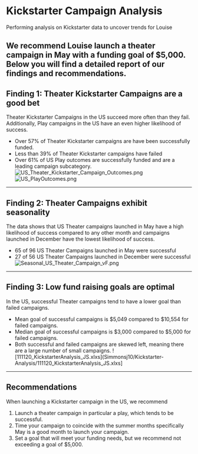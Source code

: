 # Kickstarter Campaign Analysis
Performing analysis on Kickstarter data to uncover trends for Louise

We recommend Louise launch a theater campaign in May with a funding goal of $5,000. Below you will find a detailed report of our findings and recommendations.
---
## Finding 1: Theater Kickstarter Campaigns are a good bet
Theater Kickstarter Campaigns in the US succeed more often than they fail. Additionally, Play campaigns in the US have an even higher likelihood of success.
* Over 57% of Theater Kickstarter campaigns are have been successfully funded.
* Less than 39% of Theater Kickstarter campaigns have failed
* Over 61% of US Play outcomes are successfully funded and are a leading campaign subcategory.
![US_Theater_Kickstarter_Campaign_Outcomes.png](Simmonsj10/Kickstarter-Analysis/US_Theater_Kickstarter_Campaign_Outcomes.png)
![US_PlayOutcomes.png](Simmonsj10/Kickstarter-Analysis/US_PlayOutcomes.png)

---
## Finding 2: Theater Campaigns exhibit seasonality
The data shows that US Theater campaigns launched in May have a high likelihood of success compared to any other month and campaigns launched in December have the lowest likelihood of success.
* 65 of 96 US Theater Campaigns launched in May were successful
* 27 of 56 US Theater Campaigns launched in December were successful
![Seasonal_US_Theater_Campaign_vF.png](Simmonsj10/Kickstarter-Analysis/Seasonal_US_Theater_Campaign_vF.png)

---
## Finding 3: Low fund raising goals are optimal
In the US, successful Theater campaigns tend to have a lower goal than failed campaigns.
* Mean goal of successful campaigns is $5,049 compared to $10,554 for failed campaigns.
* Median goal of successful campaigns is $3,000 compared to $5,000 for failed campaigns.
* Both successful and failed campaigns are skewed left, meaning there are a large number of small campaigns.
![111120_KickstarterAnalysis_JS.xlxs](Simmonsj10/Kickstarter-Analysis/111120_KickstarterAnalysis_JS.xlxs]

---
## Recommendations
When launching a Kickstarter campaign in the US, we recommend
1. Launch a theater campaign in particular a play, which tends to be successful.
2. Time your campaign to coincide with the summer months specifically May is a good month to launch your campaign.
3. Set a goal that will meet your funding needs, but we recommend not exceeding a goal of $5,000.
